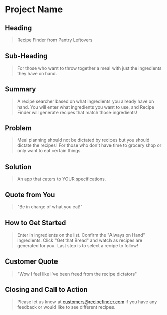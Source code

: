 # Project Name #

<!--
> This material was originally posted [here](http://www.quora.com/What-is-Amazons-approach-to-product-development-and-product-management). It is reproduced here for posterities sake.

There is an approach called "working backwards" that is widely used at Amazon. They work backwards from the customer, rather than starting with an idea for a product and trying to bolt customers onto it. While working backwards can be applied to any specific product decision, using this approach is especially important when developing new products or features.

For new initiatives a product manager typically starts by writing an internal press release announcing the finished product. The target audience for the press release is the new/updated product's customers, which can be retail customers or internal users of a tool or technology. Internal press releases are centered around the customer problem, how current solutions (internal or external) fail, and how the new product will blow away existing solutions.

If the benefits listed don't sound very interesting or exciting to customers, then perhaps they're not (and shouldn't be built). Instead, the product manager should keep iterating on the press release until they've come up with benefits that actually sound like benefits. Iterating on a press release is a lot less expensive than iterating on the product itself (and quicker!).

If the press release is more than a page and a half, it is probably too long. Keep it simple. 3-4 sentences for most paragraphs. Cut out the fat. Don't make it into a spec. You can accompany the press release with a FAQ that answers all of the other business or execution questions so the press release can stay focused on what the customer gets. My rule of thumb is that if the press release is hard to write, then the product is probably going to suck. Keep working at it until the outline for each paragraph flows.

Oh, and I also like to write press-releases in what I call "Oprah-speak" for mainstream consumer products. Imagine you're sitting on Oprah's couch and have just explained the product to her, and then you listen as she explains it to her audience. That's "Oprah-speak", not "Geek-speak".

Once the project moves into development, the press release can be used as a touchstone; a guiding light. The product team can ask themselves, "Are we building what is in the press release?" If they find they're spending time building things that aren't in the press release (overbuilding), they need to ask themselves why. This keeps product development focused on achieving the customer benefits and not building extraneous stuff that takes longer to build, takes resources to maintain, and doesn't provide real customer benefit (at least not enough to warrant inclusion in the press release).
 -->

## Heading ##
  > Recipe Finder from Pantry Leftovers

## Sub-Heading ##
  > For those who want to throw together a meal with just the ingredients they have on hand.

## Summary ##
  > A recipe searcher based on what ingredients you already have on hand. You will enter what ingredients you want to use, and Recipe Finder will generate recipes that match those ingredients!

## Problem ##
  > Meal planning should not be dictated by recipes but you should dictate the recipes! For those who don't have time to grocery shop or only want to eat certain things.

## Solution ##
  > An app that caters to YOUR specifications.

## Quote from You ##
  > "Be in charge of what you eat!"

## How to Get Started ##
  > Enter in ingredients on the list.
    Confirm the "Always on Hand" ingredients.
    Click "Get that Bread" and watch as recipes are generated for you.
    Last step is to select a recipe to follow!

## Customer Quote ##
  > "Wow I feel like I've been freed from the recipe dictators"

## Closing and Call to Action ##
  > Please let us know at customers@recipefinder.com if you have any feedback or would like to see different recipes.
